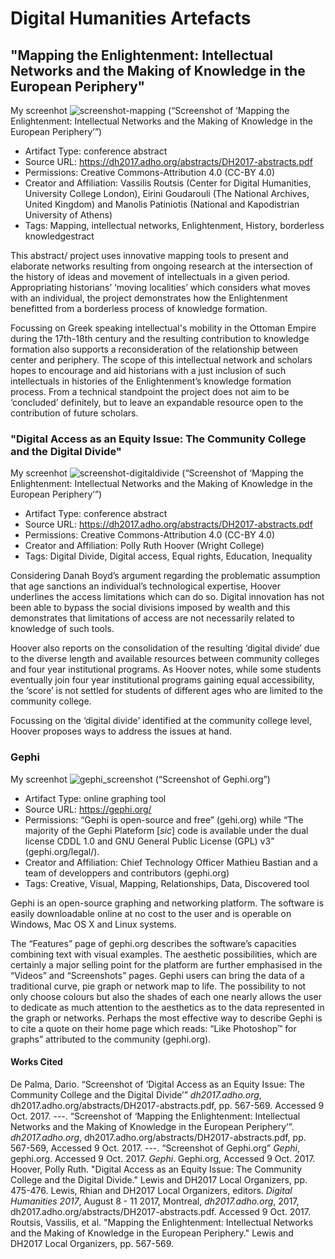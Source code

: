 # Digital Humanities Artefacts

## "Mapping the Enlightenment: Intellectual Networks and the Making of Knowledge in the European Periphery" 

My screenhot
![screenshot-mapping](https://user-images.githubusercontent.com/31863135/31352230-00129d04-acfc-11e7-80f4-e02c02e849de.jpg)
(“Screenshot of ‘Mapping the Enlightenment: Intellectual Networks and the Making of Knowledge in the European Periphery’”)

* Artifact Type: conference abstract
* Source URL: https://dh2017.adho.org/abstracts/DH2017-abstracts.pdf
* Permissions: Creative Commons-Attribution 4.0 (CC-BY 4.0)
* Creator and Affiliation: Vassilis Routsis (Center for Digital Humanities, University College London), Eirini Goudarouli (The National Archives, United Kingdom) and Manolis Patiniotis (National and Kapodistrian University of Athens)
* Tags: Mapping, intellectual networks, Enlightenment, History, borderless knowledgestract 

This abstract/ project uses innovative mapping tools to present and elaborate networks resulting from ongoing research at the intersection of the history of ideas and movement of intellectuals in a given period. Appropriating historians’ ‘moving localities’ which considers what moves with an individual, the project demonstrates how the Enlightenment benefitted from a borderless process of knowledge formation.

Focussing on Greek speaking intellectual's mobility in the Ottoman Empire during the 17th-18th century and the resulting contribution to knowledge formation also supports a reconsideration of the relationship between center and periphery. The scope of this intellectual network and scholars hopes to encourage and aid historians with a just inclusion of such intellectuals in histories of the Enlightenment’s knowledge formation process. From a technical standpoint the project does not aim to be ‘concluded’ definitely, but to leave an expandable resource open to the contribution of future scholars.


### "Digital Access as an Equity Issue: The Community College and the Digital Divide"

My screenhot
![screenshot-digitaldivide](https://user-images.githubusercontent.com/31863135/31352237-058a0150-acfc-11e7-9312-40cc7d6437d5.jpg)
(“Screenshot of ‘Mapping the Enlightenment: Intellectual Networks and the Making of Knowledge in the European Periphery’”)

* Artifact Type: conference abstract
* Source URL: https://dh2017.adho.org/abstracts/DH2017-abstracts.pdf
* Permissions: Creative Commons-Attribution 4.0 (CC-BY 4.0)
* Creator and Affiliation: Polly Ruth Hoover (Wright College)
* Tags: Digital Divide, Digital access, Equal rights, Education, Inequality

Considering Danah Boyd’s argument regarding the problematic assumption that age sanctions an individual’s technological expertise, Hoover underlines the access limitations which can do so. Digital innovation has not been able to bypass the social divisions imposed by wealth and this demonstrates that limitations of access are not necessarily related to knowledge of such tools.

Hoover also reports on the consolidation of the resulting ‘digital divide’ due to the diverse length and available resources between community colleges and four year institutional programs. As Hoover notes, while some students eventually join four year institutional programs gaining equal accessibility, the ‘score’ is not settled for students of different ages who are limited to the community college. 

Focussing on the ‘digital divide’ identified at the community college level, Hoover proposes ways to address the issues at hand.


### Gephi

My screenhot
![gephi_screenshot](https://user-images.githubusercontent.com/31863135/31300600-8f8ac362-aac2-11e7-8e09-cf2376fa0f9b.jpg)
(“Screenshot of Gephi.org”)

* Artifact Type: online graphing tool
* Source URL: https://gephi.org/
* Permissions: “Gephi is open-source and free” (gehi.org) while “The majority of the Gephi Plateform [*sic*] code is available under the dual license CDDL 1.0 and GNU General Public License (GPL) v3” (gephi.org/legal/).
* Creator and Affiliation: Chief Technology Officer Mathieu Bastian and a team of developpers and contributors (gephi.org) 
* Tags: Creative, Visual, Mapping, Relationships, Data, Discovered tool

Gephi is an open-source graphing and networking platform. The software is easily downloadable online at no cost to the user and is operable on Windows, Mac OS X and Linux systems. 

The “Features” page of gephi.org describes the software’s capacities combining text with visual examples. The aesthetic possibilities, which are certainly a major selling point for the platform are further emphasised in the “Videos” and “Screenshots” pages. Gephi users can bring the data of a traditional curve, pie graph or network map to life. The possibility to not only choose colours but also the shades of each one nearly allows the user to dedicate as much attention to the aesthetics as to the data represented in the graph or networks. Perhaps the most effective way to describe Gephi is to cite a quote on their home page which reads: “Like Photoshop™ for graphs” attributed to the community (gephi.org).


#### Works Cited

De Palma, Dario. “Screenshot of ‘Digital Access as an Equity Issue: The Community College and the Digital Divide’” *dh2017.adho.org*, dh2017.adho.org/abstracts/DH2017-abstracts.pdf, pp. 567-569. Accessed 9 Oct. 2017.
---. “Screenshot of ‘Mapping the Enlightenment: Intellectual Networks and the Making of Knowledge in the European Periphery’”. *dh2017.adho.org*, dh2017.adho.org/abstracts/DH2017-abstracts.pdf, pp. 567-569, Accessed 9 Oct. 2017.
---. “Screenshot of Gephi.org” *Gephi*, gephi.org. Accessed 9 Oct. 2017.
*Gephi*. Gephi.org, Accessed 9 Oct. 2017.
Hoover, Polly Ruth. "Digital Access as an Equity Issue: The Community College and the Digital Divide." Lewis and DH2017 Local Organizers, pp. 475-476.
Lewis, Rhian and DH2017 Local Organizers, editors. *Digital Humanities 2017*, August 8 - 11 2017, Montreal, *dh2017.adho.org*, 2017, dh2017.adho.org/abstracts/DH2017-abstracts.pdf. Accessed 9 Oct. 2017.
Routsis, Vassilis, et al. "Mapping the Enlightenment: Intellectual Networks and the Making of Knowledge in the European Periphery." Lewis and DH2017 Local Organizers, pp. 567-569.

